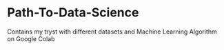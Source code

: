 # Path-To-Data-Science
Contains my tryst with different datasets and Machine Learning Algorithm on Google Colab
